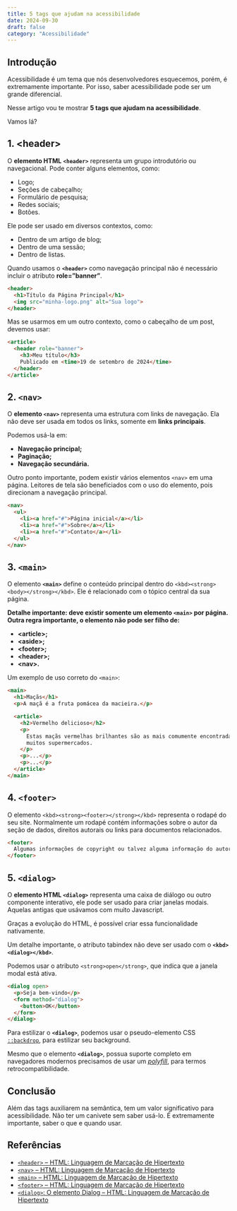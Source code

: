 ```yaml
---
title: 5 tags que ajudam na acessibilidade
date: 2024-09-30
draft: false
category: "Acessibilidade"
---
```

## Introdução

Acessibilidade é um tema que nós desenvolvedores esquecemos, porém, é extremamente importante. Por isso, saber acessibilidade pode ser um grande diferencial.

Nesse artigo vou te mostrar **5 tags que ajudam na acessibilidade**.

Vamos lá?

## 1\. \<header>

O **elemento HTML** **`<header>`** representa um grupo introdutório ou navegacional. Pode conter alguns elementos, como:

- Logo;
- Seções de cabeçalho;
- Formulário de pesquisa;
- Redes sociais;
- Botões.

Ele pode ser usado em diversos contextos, como:

- Dentro de um artigo de blog;
- Dentro de uma sessão;
- Dentro de listas.

Quando usamos o **`<header>`** como navegação principal não é necessário incluir o atributo **role=”banner”**.

```html
<header>
  <h1>Título da Página Principal</h1>
  <img src="minha-logo.png" alt="Sua logo">
</header>
```

Mas se usarmos em um outro contexto, como o cabeçalho de um post, devemos usar:

```html
<article>
  <header role="banner">
    <h3>Meu título</h3>
    Publicado em <time>19 de setembro de 2024</time>
  </header>
</article>
```

## 2. `<nav>`

O **elemento `<nav>`** representa uma estrutura com links de navegação. Ela não deve ser usada em todos os links, somente em **links principais**.

Podemos usá-la em:

- **Navegação principal;**
- **Paginação;**
- **Navegação secundária.**

Outro ponto importante, podem existir vários elementos `<nav>` em uma página. Leitores de tela são beneficiados com o uso do elemento, pois direcionam a navegação principal.

```html
<nav>
  <ul>
    <li><a href="#">Página inicial</a></li>
    <li><a href="#">Sobre</a></li>
    <li><a href="#">Contato</a></li>
  </ul>
</nav>
```

## 3. `<main>`

O elemento **`<main>`** define o conteúdo principal dentro do `<kbd><strong><body></strong></kbd>`. Ele é relacionado com o tópico central da sua página.

**Detalhe importante: deve existir somente um elemento `<main>` por página. Outra regra importante, o elemento não pode ser filho de:**

- **\<article>;**
- **\<aside>;**
- **\<footer>;**
- **\<header>;**
- **\<nav>.**

Um exemplo de uso correto do `<main>`:

```html
<main>
  <h1>Maçãs</h1>
  <p>A maçã é a fruta pomácea da macieira.</p>

  <article>
    <h2>Vermelho delicioso</h2>
    <p>
      Estas maçãs vermelhas brilhantes são as mais comumente encontradas em
      muitos supermercados.
    </p>
    <p>...</p>
    <p>...</p>
  </article>
</main>
```

## 4. `<footer>`

O elemento `<kbd><strong><footer></strong></kbd>` representa o rodapé do seu site.
Normalmente um rodapé contém informações sobre o autor da seção de dados, direitos autorais ou links para documentos relacionados.

```html
<footer>
  Algumas informações de copyright ou talvez alguma informação do autor de um <article>?
</footer>
```

## 5. `<dialog>`

O **elemento HTML `<dialog>`** representa uma caixa de diálogo ou outro componente interativo, ele pode ser usado para criar janelas modais. Aquelas antigas que usávamos com muito Javascript.

Graças a evolução do HTML, é possível criar essa funcionalidade nativamente.

Um detalhe importante, o atributo tabindex não deve ser usado com o **`<kbd><dialog></kbd>`**.

Podemos usar o atributo `<strong>open</strong>`, que indica que a janela modal está ativa.

```html
<dialog open>
  <p>Seja bem-vindo</p>
  <form method="dialog">
    <button>OK</button>
  </form>
</dialog>
```

Para estilizar o **`<dialog>`**, podemos usar o pseudo-elemento CSS [`::backdrop`](https://developer.mozilla.org/pt-BR/docs/Web/CSS/::backdrop), para estilizar seu background.

Mesmo que o elemento **`<dialog>`**, possua suporte completo em navegadores modernos precisamos de usar um _[polyfill](https://github.com/GoogleChrome/dialog-polyfill)_, para termos retrocompatibilidade.

## Conclusão

Além das tags auxiliarem na semântica, tem um valor significativo para acessibilidade. Não ter um canivete sem saber usá-lo. É extremamente importante, saber o que e quando usar.

## Referências

- [`<header>` – HTML: Linguagem de Marcação de Hipertexto](https://developer.mozilla.org/pt-BR/docs/Web/HTML/Element/header)
- [`<nav>` – HTML: Linguagem de Marcação de Hipertexto](https://developer.mozilla.org/pt-BR/docs/Web/HTML/Element/nav)
- [`<main>` – HTML: Linguagem de Marcação de Hipertexto](https://developer.mozilla.org/pt-BR/docs/Web/HTML/Element/main)
- [`<footer>` – HTML: Linguagem de Marcação de Hipertexto](https://developer.mozilla.org/pt-BR/docs/Web/HTML/Element/footer)
- [`<dialog>`: O elemento Dialog – HTML: Linguagem de Marcação de Hipertexto](https://developer.mozilla.org/pt-BR/docs/Web/HTML/Element/dialog)
